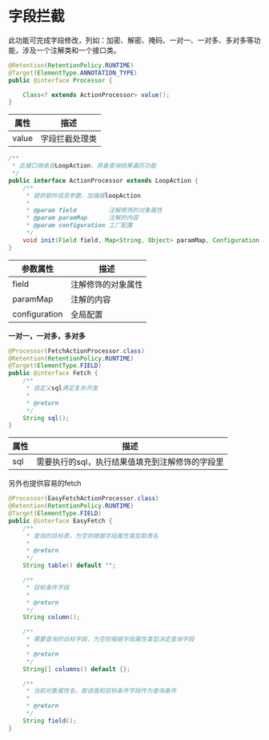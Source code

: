 # 字段拦截

此功能可完成字段修改，列如：加密、解密、掩码、一对一、一对多、多对多等功能，涉及一个注解类和一个接口类。

```java
@Retention(RetentionPolicy.RUNTIME)
@Target(ElementType.ANNOTATION_TYPE)
public @interface Processor {

    Class<? extends ActionProcessor> value();
}
```

| 属性  | 描述           |
| ----- | -------------- |
| value | 字段拦截处理类 |

```java
/**
 * 此接口继承自LoopAction，具备查询结果遍历功能
 */
public interface ActionProcessor extends LoopAction {
    /**
     * 提供额外信息参数，加强版loopAction
     *
     * @param field         注解修饰的对象属性
     * @param paramMap      注解的内容
     * @param configuration 工厂配置
     */
    void init(Field field, Map<String, Object> paramMap, Configuration configuration);
}
```

| 参数属性      | 描述               |
| ------------- | ------------------ |
| field         | 注解修饰的对象属性 |
| paramMap      | 注解的内容         |
| configuration | 全局配置           |

**一对一，一对多，多对多**

```java
@Processor(FetchActionProcessor.class)
@Retention(RetentionPolicy.RUNTIME)
@Target(ElementType.FIELD)
public @interface Fetch {
    /**
     * 自定义sql满足复杂开发
     *
     * @return
     */
    String sql();
}
```

| 属性 | 描述                                            |
| ---- | ----------------------------------------------- |
| sql  | 需要执行的sql，执行结果值填充到注解修饰的字段里 |

另外也提供容易的fetch

```java
@Processor(EasyFetchActionProcessor.class)
@Retention(RetentionPolicy.RUNTIME)
@Target(ElementType.FIELD)
public @interface EasyFetch {
    /**
     * 查询的目标表，为空则根据字段属性类型取表名
     *
     * @return
     */
    String table() default "";

    /**
     * 目标条件字段
     *
     * @return
     */
    String column();

    /**
     * 需要查询的目标字段，为空则根据字段属性类型决定查询字段
     *
     * @return
     */
    String[] columns() default {};

    /**
     * 当前对象属性名，取该值和目标条件字段作为查询条件
     *
     * @return
     */
    String field();
}
```

